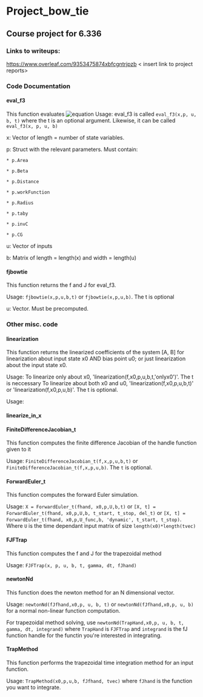 # Project_bow_tie
## Course project for 6.336
### Links to writeups:
https://www.overleaf.com/9353475874xbfcgntrjpzb
< insert link to project reports>

### Code Documentation

#### eval_f3
This function evaluates ![equation](https://latex.codecogs.com/gif.latex?\frac{dx}{dt}&space;=&space;f(x,&space;p,&space;u,&space;b))
Usage: eval_f3 is called `eval_f3(x,p, u, b, t)` where the t is an optional argument. Likewise, it can be called `eval_f3(x, p, u, b)`

x: Vector of length = number of state variables.

p: Struct with the relevant parameters. Must contain:
    
    * p.Area
    
    * p.Beta
    
    * p.Distance
    
    * p.workFunction
    
    * p.Radius
    
    * p.taby
    
    * p.invC
    
    * p.CG

u: Vector of inputs 

b: Matrix of length = length(x) and width = length(u)


#### fjbowtie
This function returns the f and J for eval_f3. 

Usage: `fjbowtie(x,p,u,b,t)` or `fjbowtie(x,p,u,b)`. The t is optional 

u: Vector. Must be precomputed. 

### Other misc. code

#### linearization

This function returns the linearized coefficients of the system [A, B] for linearization about input state x0 AND bias point u0; or just linearization about the input state x0.

Usage: To linearize only about x0, 'linearization(f,x0,p,u,b,t,'onlyx0')'. The t is neccessary
To linearize about both x0 and u0, 'linearization(f,x0,p,u,b,t)' or 'linearization(f,x0,p,u,b)'. The t is optional.

Usage: 

#### linearize_in_x


#### FiniteDifferenceJacobian_t
This function computes the finite difference Jacobian of the handle function given to it

Usage: `FiniteDifferenceJacobian_t(f,x,p,u,b,t)` or `FiniteDifferenceJacobian_t(f,x,p,u,b)`. The `t` is optional. 


#### ForwardEuler_t
This function computes the forward Euler simulation. 

Usage: `X = ForwardEuler_t(fhand, x0,p,U,b,t)` or `[X, t] =  ForwardEuler_t(fhand, x0,p,U,b, t_start, t_stop, del_t)` or `[X, t] =  ForwardEuler_t(fhand, x0,p,U_func,b, 'dynamic', t_start, t_stop)`. Where `U` is the time dependant input matrix of size `length(x0)*length(tvec)`


#### FJFTrap 
This function computes the f and J for the trapezoidal method 

Usage: `FJFTrap(x, p, u, b, t, gamma, dt, fJhand)`


#### newtonNd
This function does the newton method for an N dimensional vector. 

Usage: `newtonNd(fJfhand,x0,p, u, b, t)` or `newtonNd(fJfhand,x0,p, u, b)` for a normal non-linear function computation. 

For trapezoidal method solving, use `newtonNd(TrapHand,x0,p, u, b, t, gamma, dt, integrand)` where `TrapHand` is `FJFTrap` and `integrand` is the fJ function handle for the functin you're interested in integrating. 


 #### TrapMethod 
 This function performs the trapezoidal time integration method for an input function. 

 Usage: `TrapMethod(x0,p,u,b, fJfhand, tvec)` where `fJhand` is the function you want to integrate. 
